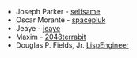 * Joseph Parker - [selfsame](https://github.com/selfsame)
* Oscar Morante - [spacepluk](https://github.com/spacepluk)
* Jeaye - [jeaye](https://github.com/jeaye)
* Maxim - [2048terrabit](https://github.com/2048terrabit)
* Douglas P. Fields, Jr. [LispEngineer](https://github.com/LispEngineer)
